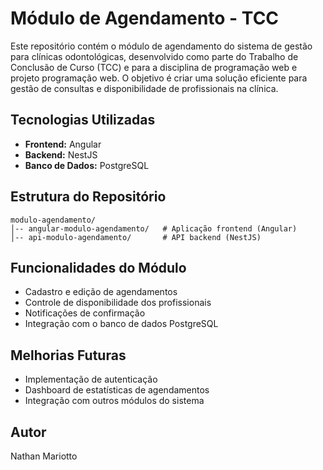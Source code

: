 # Módulo de Agendamento - TCC

Este repositório contém o módulo de agendamento do sistema de gestão para clínicas odontológicas, desenvolvido como parte do Trabalho de Conclusão de Curso (TCC) e para a disciplina de programação web e projeto programação web. O objetivo é criar uma solução eficiente para gestão de consultas e disponibilidade de profissionais na clínica.

## Tecnologias Utilizadas

- **Frontend:** Angular
- **Backend:** NestJS
- **Banco de Dados:** PostgreSQL

## Estrutura do Repositório

```
modulo-agendamento/
│-- angular-modulo-agendamento/   # Aplicação frontend (Angular)
│-- api-modulo-agendamento/       # API backend (NestJS)
```

## Funcionalidades do Módulo

- Cadastro e edição de agendamentos
- Controle de disponibilidade dos profissionais
- Notificações de confirmação
- Integração com o banco de dados PostgreSQL

## Melhorias Futuras

- Implementação de autenticação
- Dashboard de estatísticas de agendamentos
- Integração com outros módulos do sistema

## Autor

Nathan Mariotto

